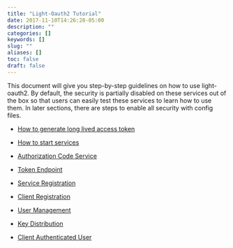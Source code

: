 ```yaml
---
title: "Light-Oauth2 Tutorial"
date: 2017-11-10T14:26:28-05:00
description: ""
categories: []
keywords: []
slug: ""
aliases: []
toc: false
draft: false
---
```


This document will give you step-by-step guidelines on how to use light-oauth2. By 
default, the security is partially disabled on these services out of the box so that 
users can easily test these services to learn how to use them. In later sections, 
there are steps to enable all security with config files.

* [How to generate long lived access token][]

* [How to start services][]

* [Authorization Code Service][]

* [Token Endpoint][]

* [Service Registration][]

* [Client Registration][]

* [User Management][]

* [Key Distribution][]

* [Client Authenticated User][]

[How to generate long lived access token]: /tutorial/oauth/longlive/
[How to start services]: /tutorial/oauth/start/
[Authorization Code Service]: /tutorial/oauth/code/
[Token Endpoint]: /tutorial/oauth/token/
[Service Registration]: /tutorial/oauth/service/
[Client Registration]: /tutorial/oauth/client/
[User Management]: /tutorial/oauth/user/
[Key Distribution]: /tutorial/oauth/key/
[Client Authenticated User]: /tutorial/oauth/custom/
 